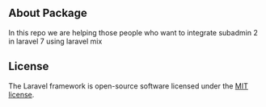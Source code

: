 
## About Package
In this repo we are helping those people who want to integrate subadmin 2 in laravel 7 using laravel mix


## License

The Laravel framework is open-source software licensed under the [MIT license](https://opensource.org/licenses/MIT).
